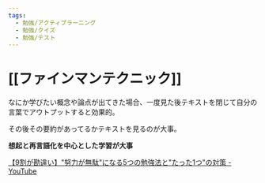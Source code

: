 ```yaml
---
tags:
  - 勉強/アクティブラーニング
  - 勉強/クイズ
  - 勉強/テスト
---
```


# [[ファインマンテクニック]]
なにか学びたい概念や論点が出てきた場合、一度見た後テキストを閉じて自分の言葉でアウトプットすると効果的。

その後その要約があってるかテキストを見るのが大事。

**想起と再言語化を中心とした学習が大事**

[【9割が勘違い】"努力が無駄"になる5つの勉強法と"たった1つ"の対策 - YouTube](https://www.youtube.com/watch?v=kV82DFNVxdY)